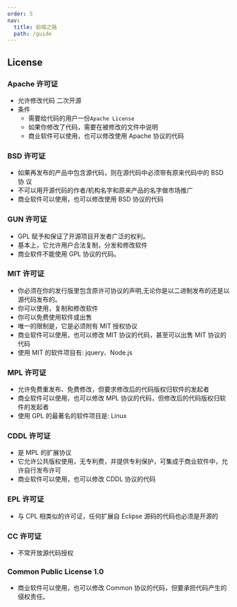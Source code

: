 ```yaml
---
order: 5
nav:
  title: 前端之路
  path: /guide
---
```


## License

### Apache 许可证

- 允许修改代码 二次开源
- 条件
  - 需要给代码的用户一份`Apache License`
  - 如果你修改了代码，需要在被修改的文件中说明
  - 商业软件可以使用，也可以修改使用 Apache 协议的代码

### BSD 许可证

- 如果再发布的产品中包含源代码，则在源代码中必须带有原来代码中的 BSD 协 议
- 不可以用开源代码的作者/机构名字和原来产品的名字做市场推广
- 商业软件可以使用，也可以修改使用 BSD 协议的代码

### GUN 许可证

- GPL 赋予和保证了开源项目开发者广泛的权利。
- 基本上，它允许用户合法复制，分发和修改软件
- 商业软件不能使用 GPL 协议的代码。

### MIT 许可证

- 你必须在你的发行版里包含原许可协议的声明,无论你是以二进制发布的还是以源代码发布的。
- 你可以使用，复制和修改软件
- 你可以免费使用软件或出售
- 唯一的限制是，它是必须附有 MIT 授权协议
- 商业软件可以使用，也可以修改 MIT 协议的代码，甚至可以出售 MIT 协议的代码
- 使用 MIT 的软件项目有: jquery、Node.js

### MPL 许可证

- 允许免费重发布、免费修改，但要求修改后的代码版权归软件的发起者
- 商业软件可以使用，也可以修改 MPL 协议的代码，但修改后的代码版权归软件的发起者
- 使用 GPL 的最著名的软件项目是: Linux

### CDDL 许可证

- 是 MPL 的扩展协议
- 它允许公共版权使用，无专利费，并提供专利保护，可集成于商业软件中，允许自行发布许可
- 商业软件可以使用，也可以修改 CDDL 协议的代码

### EPL 许可证

- 与 CPL 相类似的许可证，任何扩展自 Eclipse 源码的代码也必须是开源的

### CC 许可证

- 不常开放源代码授权

### Common Public License 1.0

- 商业软件可以使用，也可以修改 Common 协议的代码，但要承担代码产生的侵权责任。
